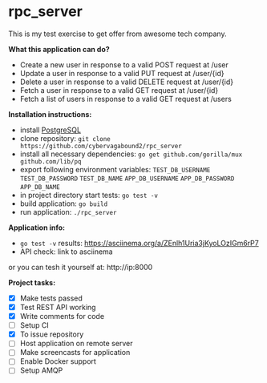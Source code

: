 # rpc_server

This is my test exercise to get offer from awesome tech company.

**What this application can do?**

- Create a new user in response to a valid POST request at /user
- Update a user in response to a valid PUT request at /user/{id}
- Delete a user in response to a valid DELETE request at /user/{id}
- Fetch a user in response to a valid GET request at /user/{id}
- Fetch a list of users in response to a valid GET request at /users

**Installation instructions:**
- install [PostgreSQL](https://www.postgresql.org/download/)
- clone repository: `git clone https://github.com/cybervagabound2/rpc_server`
- install all necessary dependencies:
`go get github.com/gorilla/mux github.com/lib/pq`
- export following environment variables:
`TEST_DB_USERNAME`
`TEST_DB_PASSWORD`
`TEST_DB_NAME`
`APP_DB_USERNAME`
`APP_DB_PASSWORD`
`APP_DB_NAME`
- in project directory start tests:
`go test -v`
- build application:
`go build`
- run application:
`./rpc_server`

**Application info:**
- `go test -v` results: https://asciinema.org/a/ZEnlh1Uria3jKyoLOzIGm6rP7
- API check: link to asciinema

or you can tesh it yourself at: http://ip:8000

**Project tasks:**
- [x] Make tests passed
- [x] Test REST API working
- [x] Write comments for code 
- [ ] Setup CI
- [x] To issue repository
- [ ] Host application on remote server
- [ ] Make screencasts for application
- [ ] Enable Docker support
- [ ] Setup AMQP

